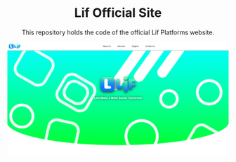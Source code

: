 <h1 align="center">Lif Official Site</h1>
<p align="center">This repository holds the code of the official Lif Platforms website.</p>
<img src="https://github.com/Lif-Platforms/Lif-Official-Site/blob/main/.github/image.png" alt="Lif Site">
